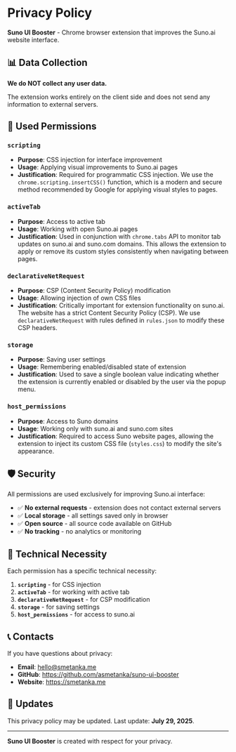 # Privacy Policy

**Suno UI Booster** - Chrome browser extension that improves the Suno.ai website interface.

## 📊 Data Collection

**We do NOT collect any user data.**

The extension works entirely on the client side and does not send any information to external servers.

## 🔧 Used Permissions

### `scripting`
- **Purpose**: CSS injection for interface improvement
- **Usage**: Applying visual improvements to Suno.ai pages
- **Justification**: Required for programmatic CSS injection. We use the `chrome.scripting.insertCSS()` function, which is a modern and secure method recommended by Google for applying visual styles to pages.

### `activeTab`
- **Purpose**: Access to active tab
- **Usage**: Working with open Suno.ai pages
- **Justification**: Used in conjunction with `chrome.tabs` API to monitor tab updates on suno.ai and suno.com domains. This allows the extension to apply or remove its custom styles consistently when navigating between pages.

### `declarativeNetRequest`
- **Purpose**: CSP (Content Security Policy) modification
- **Usage**: Allowing injection of own CSS files
- **Justification**: Critically important for extension functionality on suno.ai. The website has a strict Content Security Policy (CSP). We use `declarativeNetRequest` with rules defined in `rules.json` to modify these CSP headers.

### `storage`
- **Purpose**: Saving user settings
- **Usage**: Remembering enabled/disabled state of extension
- **Justification**: Used to save a single boolean value indicating whether the extension is currently enabled or disabled by the user via the popup menu.

### `host_permissions`
- **Purpose**: Access to Suno domains
- **Usage**: Working only with suno.ai and suno.com sites
- **Justification**: Required to access Suno website pages, allowing the extension to inject its custom CSS file (`styles.css`) to modify the site's appearance.

## 🛡️ Security

All permissions are used exclusively for improving Suno.ai interface:

- ✅ **No external requests** - extension does not contact external servers
- ✅ **Local storage** - all settings saved only in browser
- ✅ **Open source** - all source code available on GitHub
- ✅ **No tracking** - no analytics or monitoring

## 🔧 Technical Necessity

Each permission has a specific technical necessity:

1. **`scripting`** - for CSS injection
2. **`activeTab`** - for working with active tab
3. **`declarativeNetRequest`** - for CSP modification
4. **`storage`** - for saving settings
5. **`host_permissions`** - for access to suno.ai

## 📞 Contacts

If you have questions about privacy:

- **Email**: hello@smetanka.me
- **GitHub**: https://github.com/asmetanka/suno-ui-booster
- **Website**: https://smetanka.me

## 📅 Updates

This privacy policy may be updated. Last update: **July 29, 2025**.

---

**Suno UI Booster** is created with respect for your privacy.